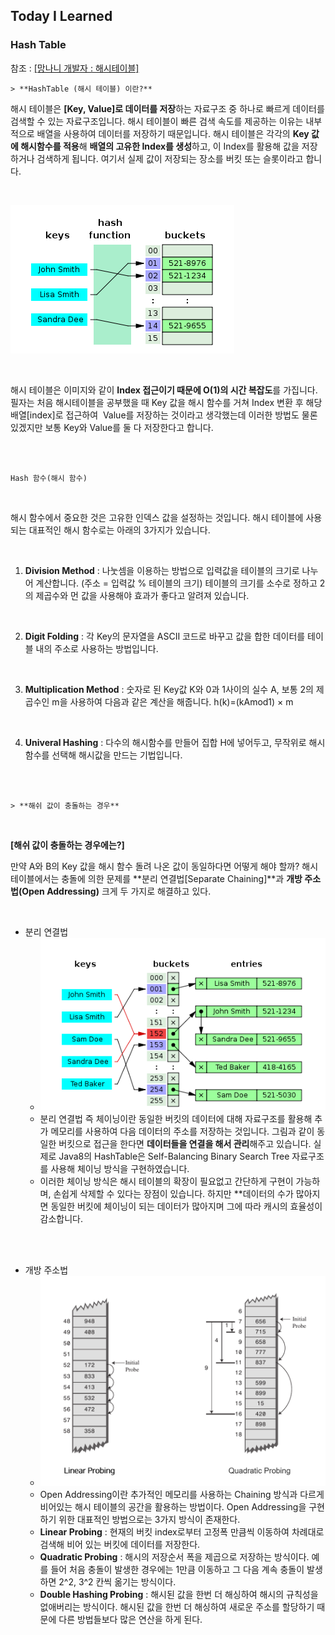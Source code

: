 ## Today I Learned

### **Hash Table**

참조 : [\[망나니 개발자 : 해시테이블\]](https://mangkyu.tistory.com/102 "https://mangkyu.tistory.com/102")

```
> **HashTable (해시 테이블) 이란?**
```


해시 테이블은 **\[Key, Value\]로 데이터를 저장**하는 자료구조 중 하나로 빠르게 데이터를 검색할 수 있는 자료구조입니다. 해시 테이블이 빠른 검색 속도를 제공하는 이유는 내부적으로 배열을 사용하여 데이터를 저장하기 때문입니다. 해시 테이블은 각각의 **Key 값에 해시함수를 적용**해 **배열의 고유한 Index를 생성**하고, 이 Index를 활용해 값을 저장하거나 검색하게 됩니다. 여기서 실제 값이 저장되는 장소를 버킷 또는 슬롯이라고 합니다.

<br>

![alt text](image.png)

<br>

해시 테이블은 이미지와 같이 **Index 접근이기 때문에 O(1)의 시간 복잡도**를 가집니다. 필자는 처음 해시테이블을 공부했을 때 Key 값을 해시 함수를 거쳐 Index 변환 후 해당 배열\[index\]로 접근하여  Value를 저장하는 것이라고 생각했는데 이러한 방법도 물론 있겠지만 보통 Key와 Value를 둘 다 저장한다고 합니다.

<br>

<br>

```
Hash 함수(해시 함수)
```

<br>

해시 함수에서 중요한 것은 고유한 인덱스 값을 설정하는 것입니다. 해시 테이블에 사용되는 대표적인 해시 함수로는 아래의 3가지가 있습니다.  

<br>

1. **Division Method** : 나눗셈을 이용하는 방법으로 입력값을 테이블의 크기로 나누어 계산합니다. (주소 = 입력값 % 테이블의 크기) 테이블의 크기를 소수로 정하고 2의 제곱수와 먼 값을 사용해야 효과가 좋다고 알려져 있습니다.

<br>

2. **Digit Folding** : 각 Key의 문자열을 ASCII 코드로 바꾸고 값을 합한 데이터를 테이블 내의 주소로 사용하는 방법입니다.

<br>

3. **Multiplication Method** : 숫자로 된 Key값 K와 0과 1사이의 실수 A, 보통 2의 제곱수인 m을 사용하여 다음과 같은 계산을 해줍니다. h(k)=(kAmod1) × m

<br>

4. **Univeral Hashing** : 다수의 해시함수를 만들어 집합 H에 넣어두고, 무작위로 해시함수를 선택해 해시값을 만드는 기법입니다.

<br>

<br>

```
> **해쉬 값이 충돌하는 경우**
```

<br>



**\[해쉬 값이 충돌하는 경우에는?\]**

만약 A와 B의 Key 값을 해시 함수 돌려 나온 값이 동일하다면 어떻게 해야 할까? 해시 테이블에서는 충돌에 의한 문제를 **분리 연결법\[Separate Chaining\]**과 **개방 주소법(Open Addressing)** 크게 두 가지로 해결하고 있다.

<br>


- 분리 연결법
    - ![alt text](image-1.png)
    - 분리 연결법 즉 체이닝이란 동일한 버킷의 데이터에 대해 자료구조를 활용해 추가 메모리를 사용하여 다음 데이터의 주소를 저장하는 것입니다. 그림과 같이 동일한 버킷으로 접근을 한다면 **데이터들을 연결을 해서 관리**해주고 있습니다. 실제로 Java8의 HashTable은 Self-Balancing Binary Search Tree 자료구조를 사용해 체이닝 방식을 구현하였습니다.
    - 이러한 체이닝 방식은 해시 테이블의 확장이 필요없고 간단하게 구현이 가능하며, 손쉽게 삭제할 수 있다는 장점이 있습니다. 하지만 **데이터의 수가 많아지면 동일한 버킷에 체이닝이 되는 데이터가 많아지며 그에 따라 캐시의 효율성이 감소합니다.

<br>

<br>

- 개방 주소법
    - ![alt text](image-2.png)
    - Open Addressing이란 추가적인 메모리를 사용하는 Chaining 방식과 다르게 비어있는 해시 테이블의 공간을 활용하는 방법이다. Open Addressing을 구현하기 위한 대표적인 방법으로는 3가지 방식이 존재한다.
    - **Linear Probing** : 현재의 버킷 index로부터 고정폭 만큼씩 이동하여 차례대로 검색해 비어 있는 버킷에 데이터를 저장한다.
    - **Quadratic Probing** : 해시의 저장순서 폭을 제곱으로 저장하는 방식이다. 예를 들어 처음 충돌이 발생한 경우에는 1만큼 이동하고 그 다음 계속 충돌이 발생하면 2^2, 3^2 칸씩 옮기는 방식이다.
    - **Double Hashing Probing** : 해시된 값을 한번 더 해싱하여 해시의 규칙성을 없애버리는 방식이다. 해시된 값을 한번 더 해싱하여 새로운 주소를 할당하기 때문에 다른 방법들보다 많은 연산을 하게 된다.